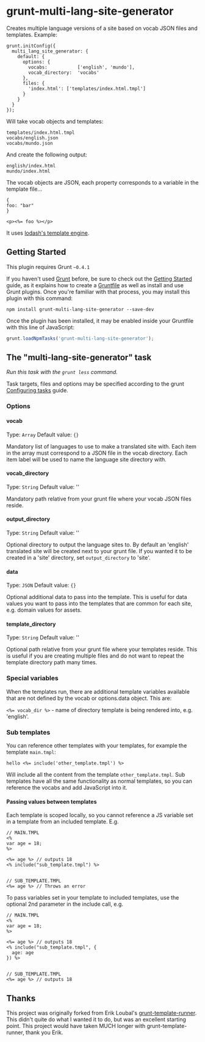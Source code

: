 # grunt-multi-lang-site-generator

Creates multiple language versions of a site based on vocab JSON files and templates.  Example:

```
grunt.initConfig({
  multi_lang_site_generator: {
    default: {
      options: {
        vocabs:           ['english', 'mundo'],
        vocab_directory:  'vocabs'
      },
      files: {
        'index.html': ['templates/index.html.tmpl']
      }
    }
  }
});
```

Will take vocab objects and templates:

```
templates/index.html.tmpl
vocabs/english.json
vocabs/mundo.json
```

And create the following output:

```
english/index.html
mundo/index.html
```

The vocab objects are JSON, each property corresponds to a variable in the template file...

```
{
foo: "bar"
}
```

```
<p><%= foo %></p>
```

It uses [lodash's template engine](http://lodash.com/docs#template).

## Getting Started
This plugin requires Grunt `~0.4.1`

If you haven't used [Grunt](http://gruntjs.com/) before, be sure to check out the [Getting Started](http://gruntjs.com/getting-started) guide, as it explains how to create a [Gruntfile](http://gruntjs.com/sample-gruntfile) as well as install and use Grunt plugins. Once you're familiar with that process, you may install this plugin with this command:

```shell
npm install grunt-multi-lang-site-generator --save-dev
```

Once the plugin has been installed, it may be enabled inside your Gruntfile with this line of JavaScript:

```js
grunt.loadNpmTasks('grunt-multi-lang-site-generator');
```

## The "multi-lang-site-generator" task
_Run this task with the `grunt less` command._

Task targets, files and options may be specified according to the grunt [Configuring tasks](http://gruntjs.com/configuring-tasks) guide.

### Options

#### vocab
Type: `Array`
Default value: `{}`

Mandatory list of languages to use to make a translated site with.  Each item in the array must correspond to a JSON file in the vocab directory.  Each item label will be used to name the language site directory with.

#### vocab_directory
Type: `String`
Default value: ''

Mandatory path relative from your grunt file where your vocab JSON files reside. 

#### output_directory
Type: `String`
Default value: ''

Optional directory to output the language sites to.  By default an 'english' translated site will be created next to your grunt file.  If you wanted it to be created in a 'site' directory, set `output_directory` to 'site'.

#### data
Type: `JSON`
Default value: `{}`

Optional additional data to pass into the template.  This is useful for data values you want to pass into the templates that are common for each site, e.g. domain values for assets.

#### template_directory
Type: `String`
Default value: ''

Optional path relative from your grunt file where your templates reside.  This is useful if you are creating multiple files and do not want to repeat the template directory path many times.


### Special variables

When the templates run, there are additional template variables available that are not defined by the vocab or options.data object.  This are:

`<%= vocab_dir %>` - name of directory template is being rendered into, e.g. 'english'.

### Sub templates

You can reference other templates with your templates, for example the template `main.tmpl`:

```
hello <%= include('other_template.tmpl') %>
```

Will include all the content from the template `other_template.tmpl`.  Sub templates have all the same functionality as normal templates, so you can reference the vocabs and add JavaScript into it.

#### Passing values between templates

Each template is scoped locally, so you cannot reference a JS variable set in a template from an included template.  E.g.

```
// MAIN.TMPL
<%
var age = 18;
%>

<%= age %> // outputs 18
<% include("sub_template.tmpl") %>


// SUB_TEMPLATE.TMPL
<%= age %> // Throws an error
```

To pass variables set in your template to included templates, use the optional 2nd parameter in the include call, e.g.

```
// MAIN.TMPL
<%
var age = 18;
%>

<%= age %> // outputs 18
<% include("sub_template.tmpl", {
  age: age
}) %>


// SUB_TEMPLATE.TMPL
<%= age %> // outputs 18

```


## Thanks

This project was originally forked from Erik Loubal's [grunt-template-runner](https://github.com/ErikLoubal/grunt-template-runner).  This didn't quite do what I wanted it to do, but was an excellent starting point.  This project would have taken MUCH longer with grunt-template-runner, thank you Erik.